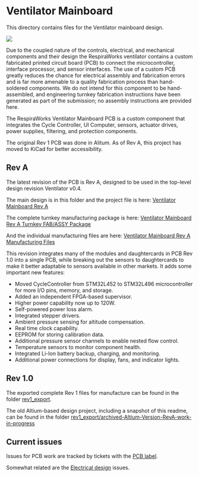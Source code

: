 # Ventilator Mainboard 

This directory contains files for the Ventilator mainboard design.

![](VentilatorPCB-RevA-Angled-Render.png)

Due to the coupled nature of the controls, electrical, and mechanical components and their design the RespiraWorks
ventilator contains a custom fabricated printed circuit board (PCB) to connect the microcontroller, interface processor,
and sensor interfaces. The use of a custom PCB greatly reduces the chance for electrical assembly and fabrication errors
and is far more amenable to a quality fabrication process than hand-soldered components. We do not intend for this
component to be hand-assembled, and engineering turnkey fabrication instructions have been generated as part of the
submission; no assembly instructions are provided here.

The RespiraWorks Ventilator Mainboard PCB is a custom component that integrates the Cycle Controller, UI Computer,
sensors, actuator drives, power supplies, filtering, and protection components.

The original Rev 1 PCB was done in Alitum.  As of Rev A, this project has moved to KiCad for better accessibility.

## Rev A

The latest revision of the PCB is Rev A, designed to be used in the top-level design revision Ventilator v0.4.

The main design is in this folder and the project file is here: [Ventilator Mainboard Rev A](Ventilator.pro)

The complete turnkey manufacturing package is here: [Ventilator Mainboard Rev A Turnkey FAB/ASSY Package](manufacturing/20210401-Ventilator-RevA-PKG-TURNKEY.zip)

And the individual manufacturing files are here: [Ventilator Mainboard Rev A Manufacturing Files](manufacturing/)

This revision integrates many of the modules and daughtercards in PCB Rev 1.0 into a single PCB, while breaking out the sensors to daughtercards to make it better adaptable to sensors available in other markets.  It adds some important new features:
 - Moved CycleController from STM32L452 to STM32L496 microcontroller for more I/O pins, memory, and storage.
 - Added an independent FPGA-based supervisor.
 - Higher power capability now up to 120W.
 - Self-powered power loss alarm.
 - Integrated stepper drivers.
 - Ambient pressure sensing for altitude compensation.
 - Real time clock capability.
 - EEPROM for storing calibration data.
 - Additional pressure sensor channels to enable nested flow control.
 - Temperature sensors to monitor component health.
 - Integrated Li-Ion battery backup, charging, and monitoring.
 - Additional power connections for display, fans, and indicator lights.
 
## Rev 1.0

The exported complete Rev 1 files for manufacture can be found in the folder [rev1_export](rev1_export).

The old Altium-based design project, including a snapshot of this readme, can be found in the folder [rev1_export/archived-Altium-Version-RevA-work-in-progress](rev1_export/archived-Altium-Version-RevA-work-in-progress)

## Current issues

Issues for PCB work are tracked by tickets with the [PCB label](https://github.com/RespiraWorks/Ventilator/labels/pcb).

Somewhat related are the [Electrical design](https://github.com/RespiraWorks/Ventilator/labels/Electrical) issues.